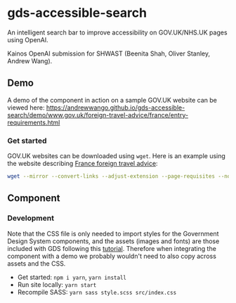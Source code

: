 # gds-accessible-search
An intelligent search bar to improve accessibility on GOV.UK/NHS.UK pages using OpenAI. 

Kainos OpenAI submission for SHWAST (Beenita Shah, Oliver Stanley, Andrew Wang).

## Demo

A demo of the component in action on a sample GOV.UK website can be viewed here: https://andrewwango.github.io/gds-accessible-search/demo/www.gov.uk/foreign-travel-advice/france/entry-requirements.html

### Get started

GOV.UK websites can be downloaded using `wget`. Here is an example using the website describing [France foreign travel advice](https://www.gov.uk/foreign-travel-advice/france/entry-requirements):

```bash
wget --mirror --convert-links --adjust-extension --page-requisites --no-parent --no-check-certificate https://www.gov.uk/foreign-travel-advice/france/entry-requirements
```

## Component

### Development

Note that the CSS file is only needed to import styles for the Government Design System components, and the assets (images and fonts) are those included with GDS following this [tutorial](https://frontend.design-system.service.gov.uk/get-started/#4-get-the-font-and-images-working). Therefore when integrating the component with a demo we probably wouldn't need to also copy across assets and the CSS. 

- Get started: `npm i yarn`, `yarn install`
- Run site locally: `yarn start`
- Recompile SASS: `yarn sass style.scss src/index.css`
